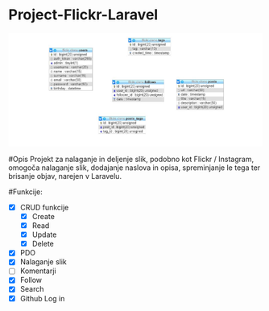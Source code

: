 # Project-Flickr-Laravel

![alt text](https://github.com/GasperIrman/Project-Flickr/blob/master/Img/Baza.JPG?raw=true)

#Opis
Projekt za nalaganje in deljenje slik, podobno kot Flickr / Instagram, omogoča nalaganje slik, dodajanje naslova in opisa, spreminjanje le tega ter brisanje objav, narejen v Laravelu.


#Funkcije:
- [x] CRUD funkcije
  - [x] Create
  - [x] Read
  - [x] Update
  - [x] Delete
- [x] PDO
- [x] Nalaganje slik
- [ ] Komentarji
- [x] Follow
- [x] Search
- [x] Github Log in
